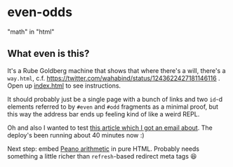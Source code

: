 # even-odds

"math" in "html"

## What even is this?

It's a Rube Goldberg machine that shows that where there's a will, there's a `way.html`, c.f. https://twitter.com/wahabind/status/1243622427181146116 . Open up [index.html](index.html) to see instructions.

It should probably just be a single page with a bunch of links and two `id`-d elements referred to by `#even` and `#odd` fragments as a minimal proof, but this way the address bar ends up feeling kind of like a weird REPL.

Oh and also I wanted to test [this article which I got an email about](https://www.netlify.com/blog/2020/03/25/announcing-faster-deploys-for-large-sites/). The deploy's been running about 40 minutes now :)

Next step: embed [Peano arithmetic](https://en.wikipedia.org/wiki/Peano_axioms#Arithmetic) in pure HTML. Probably needs something a little richer than `refresh`-based redirect meta tags 😆
